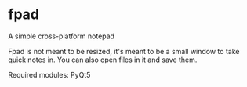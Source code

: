 # fpad
A simple cross-platform notepad

Fpad is not meant to be resized, it's meant to be a small window to take quick notes in.
You can also open files in it and save them.


Required modules: PyQt5

